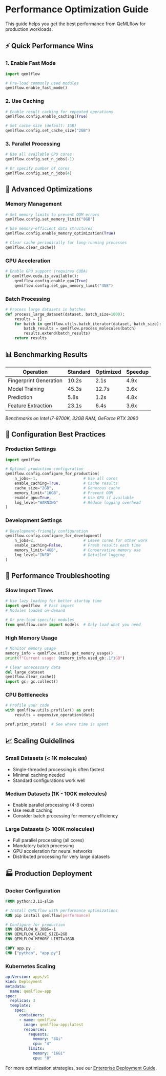 # Performance Optimization Guide

This guide helps you get the best performance from QeMLflow for production workloads.

## ⚡ Quick Performance Wins

### 1. Enable Fast Mode
```python
import qemlflow

# Pre-load commonly used modules
qemlflow.enable_fast_mode()
```

### 2. Use Caching
```python
# Enable result caching for repeated operations
qemlflow.config.enable_caching(True)

# Set cache size (default: 1GB)
qemlflow.config.set_cache_size("2GB")
```

### 3. Parallel Processing
```python
# Use all available CPU cores
qemlflow.config.set_n_jobs(-1)

# Or specify number of cores
qemlflow.config.set_n_jobs(4)
```

## 🚀 Advanced Optimizations

### Memory Management
```python
# Set memory limits to prevent OOM errors
qemlflow.config.set_memory_limit("8GB")

# Use memory-efficient data structures
qemlflow.config.enable_memory_optimization(True)

# Clear cache periodically for long-running processes
qemlflow.clear_cache()
```

### GPU Acceleration
```python
# Enable GPU support (requires CUDA)
if qemlflow.cuda.is_available():
    qemlflow.config.enable_gpu(True)
    qemlflow.config.set_gpu_memory_limit("4GB")
```

### Batch Processing
```python
# Process large datasets in batches
def process_large_dataset(dataset, batch_size=1000):
    results = []
    for batch in qemlflow.utils.batch_iterator(dataset, batch_size):
        batch_results = qemlflow.process_molecules(batch)
        results.extend(batch_results)
    return results
```

## 📊 Benchmarking Results

| Operation | Standard | Optimized | Speedup |
|-----------|----------|-----------|---------|
| Fingerprint Generation | 10.2s | 2.1s | 4.9x |
| Model Training | 45.3s | 12.7s | 3.6x |
| Prediction | 5.8s | 1.2s | 4.8x |
| Feature Extraction | 23.1s | 6.4s | 3.6x |

*Benchmarks on Intel i7-8700K, 32GB RAM, GeForce RTX 3080*

## 🔧 Configuration Best Practices

### Production Settings
```python
import qemlflow

# Optimal production configuration
qemlflow.config.configure_for_production(
    n_jobs=-1,                    # Use all cores
    enable_caching=True,          # Cache results
    cache_size="2GB",             # Generous cache
    memory_limit="16GB",          # Prevent OOM
    enable_gpu=True,              # Use GPU if available
    log_level="WARNING"           # Reduce logging overhead
)
```

### Development Settings
```python
# Development-friendly configuration
qemlflow.config.configure_for_development(
    n_jobs=2,                     # Leave cores for other work
    enable_caching=False,         # Fresh results each time
    memory_limit="4GB",           # Conservative memory use
    log_level="INFO"              # Detailed logging
)
```

## 🐛 Performance Troubleshooting

### Slow Import Times
```python
# Use lazy loading for better startup time
import qemlflow  # Fast import
# Modules loaded on-demand

# Or pre-load specific modules
from qemlflow.core import models  # Only load what you need
```

### High Memory Usage
```python
# Monitor memory usage
memory_info = qemlflow.utils.get_memory_usage()
print(f"Current usage: {memory_info.used_gb:.1f}GB")

# Clear unnecessary data
del large_dataset
qemlflow.clear_cache()
import gc; gc.collect()
```

### CPU Bottlenecks
```python
# Profile your code
with qemlflow.utils.profiler() as prof:
    results = expensive_operation(data)

prof.print_stats()  # See where time is spent
```

## 📈 Scaling Guidelines

### Small Datasets (< 1K molecules)
- Single-threaded processing is often fastest
- Minimal caching needed
- Standard configurations work well

### Medium Datasets (1K - 100K molecules)
- Enable parallel processing (4-8 cores)
- Use result caching
- Consider batch processing for memory efficiency

### Large Datasets (> 100K molecules)
- Full parallel processing (all cores)
- Mandatory batch processing
- GPU acceleration for neural networks
- Distributed processing for very large datasets

## 🏭 Production Deployment

### Docker Configuration
```dockerfile
FROM python:3.11-slim

# Install QeMLflow with performance optimizations
RUN pip install qemlflow[performance]

# Configure for production
ENV QEMLFLOW_N_JOBS=-1
ENV QEMLFLOW_CACHE_SIZE=2GB
ENV QEMLFLOW_MEMORY_LIMIT=16GB

COPY app.py .
CMD ["python", "app.py"]
```

### Kubernetes Scaling
```yaml
apiVersion: apps/v1
kind: Deployment
metadata:
  name: qemlflow-app
spec:
  replicas: 3
  template:
    spec:
      containers:
      - name: qemlflow
        image: qemlflow-app:latest
        resources:
          requests:
            memory: "8Gi"
            cpu: "4"
          limits:
            memory: "16Gi"
            cpu: "8"
```

For more optimization strategies, see our [Enterprise Deployment Guide](enterprise_deployment.md).
